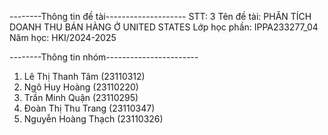--------Thông tin đề tài--------------------
STT: 3
Tên đề tài: PHÂN TÍCH DOANH THU BÁN HÀNG Ở UNITED STATES
Lớp học phần: IPPA233277_04
Năm học: HKI/2024-2025

--------Thông tin nhóm-----------------------
1. Lê Thị Thanh Tâm (23110312) 
2. Ngô Huy Hoàng (23110220)
3. Trần Minh Quận (23110295)
4. Đoàn Thị Thu Trang (23110347)
5. Nguyễn Hoàng Thạch (23110326)

